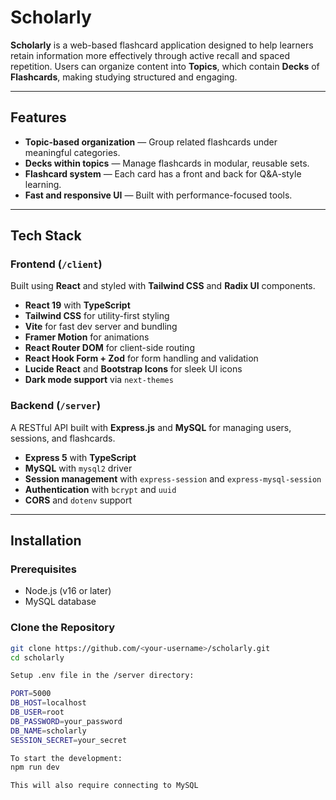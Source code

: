 # Scholarly

**Scholarly** is a web-based flashcard application designed to help learners retain information more effectively through active recall and spaced repetition. Users can organize content into **Topics**, which contain **Decks** of **Flashcards**, making studying structured and engaging.

---

## Features

- **Topic-based organization** — Group related flashcards under meaningful categories.
- **Decks within topics** — Manage flashcards in modular, reusable sets.
- **Flashcard system** — Each card has a front and back for Q&A-style learning.
- **Fast and responsive UI** — Built with performance-focused tools.

---

## Tech Stack

### Frontend (`/client`)
Built using **React** and styled with **Tailwind CSS** and **Radix UI** components.

- **React 19** with **TypeScript**
- **Tailwind CSS** for utility-first styling
- **Vite** for fast dev server and bundling
- **Framer Motion** for animations
- **React Router DOM** for client-side routing
- **React Hook Form + Zod** for form handling and validation
- **Lucide React** and **Bootstrap Icons** for sleek UI icons
- **Dark mode support** via `next-themes`

### Backend (`/server`)
A RESTful API built with **Express.js** and **MySQL** for managing users, sessions, and flashcards.

- **Express 5** with **TypeScript**
- **MySQL** with `mysql2` driver
- **Session management** with `express-session` and `express-mysql-session`
- **Authentication** with `bcrypt` and `uuid`
- **CORS** and `dotenv` support

---

## Installation

### Prerequisites

- Node.js (v16 or later)
- MySQL database

### Clone the Repository

```bash
git clone https://github.com/<your-username>/scholarly.git
cd scholarly

Setup .env file in the /server directory:

PORT=5000
DB_HOST=localhost
DB_USER=root
DB_PASSWORD=your_password
DB_NAME=scholarly
SESSION_SECRET=your_secret

To start the development: 
npm run dev

This will also require connecting to MySQL
